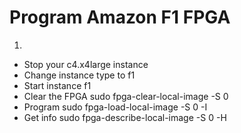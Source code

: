 # Program Amazon F1 FPGA

1. 


* Stop your c4.x4large instance
* Change instance type to f1
* Start instance f1
* Clear the FPGA sudo fpga-clear-local-image -S 0
* Program sudo fpga-load-local-image -S 0 -I <FpgaImageGlobalId>
* Get info sudo fpga-describe-local-image -S 0 -H

